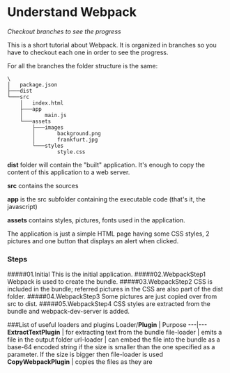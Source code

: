 # Understand Webpack


_Checkout branches to see the progress_

This is a short tutorial about Webpack. It is organized in branches so you have to checkout each one in order to see the progress.

For all the branches the folder structure is the same:
```
\
│   package.json
├───dist
└───src
    │   index.html
    ├───app
    │       main.js
    └───assets
        ├───images
        │       background.png
        │       frankfurt.jpg
        └───styles
                style.css
```
**dist** folder will contain the "built" application. It's enough to copy the content of this application to a web server.

**src** contains the sources

**app** is the src subfolder containing the executable code (that's it, the javascript)

**assets** contains styles, pictures, fonts used in the application.

The application is just a simple HTML page having some CSS styles, 2 pictures and one button that displays an alert when clicked.
### Steps
#####01.Initial
This is the initial application.
#####02.WebpackStep1
Webpack is used to create the bundle.
#####03.WebpackStep2
CSS is included in the bundle; referred pictures in the CSS are also part of the dist folder.
#####04.WebpackStep3
Some pictures are just copied over from src to dist.
#####05.WebpackStep4
CSS styles are extracted from the bundle and webpack-dev-server is added.

###List of useful loaders and plugins
Loader/**Plugin** | Purpose
---|---
**ExtractTextPlugin** | for extracting text from the bundle
file-loader | emits a file in the output folder
url-loader | can embed the file into the bundle as a base-64 encoded string if the size is smaller than the one specified as a parameter. If the size is bigger then file-loader is used
**CopyWebpackPlugin** | copies the files as they are
